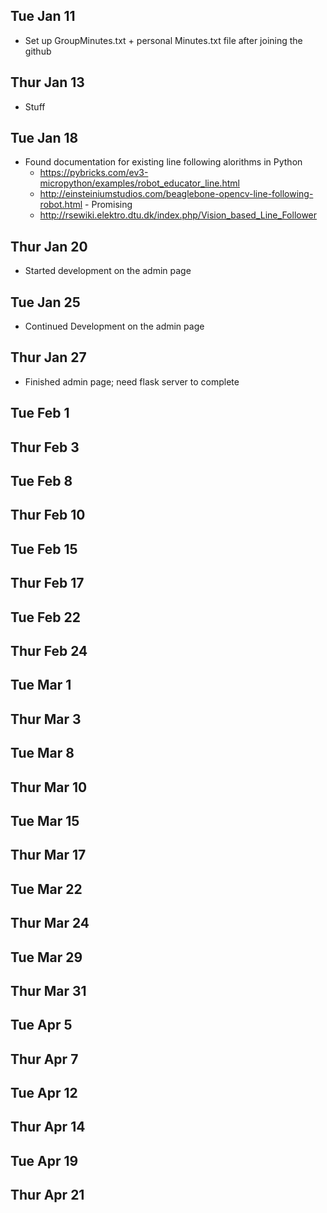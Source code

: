 ## Tue Jan 11
- Set up GroupMinutes.txt + personal Minutes.txt file after joining the github

## Thur Jan 13
- Stuff

## Tue Jan 18
- Found documentation for existing line following alorithms in Python <br>
  - https://pybricks.com/ev3-micropython/examples/robot_educator_line.html <br>
  - http://einsteiniumstudios.com/beaglebone-opencv-line-following-robot.html - Promising <br>
  - http://rsewiki.elektro.dtu.dk/index.php/Vision_based_Line_Follower

## Thur Jan 20
- Started development on the admin page


## Tue Jan 25  
- Continued Development on the admin page

## Thur Jan 27 
- Finished admin page; need flask server to complete 

## Tue Feb 1  


## Thur Feb 3 


## Tue Feb 8  


## Thur Feb 10 


## Tue Feb 15  


## Thur Feb 17 


## Tue Feb 22  


## Thur Feb 24 


## Tue Mar 1  


## Thur Mar 3 


## Tue Mar 8  


## Thur Mar 10 


## Tue Mar 15  


## Thur Mar 17 


## Tue Mar 22 


## Thur Mar 24 


## Tue Mar 29  


## Thur Mar 31 


## Tue Apr 5 


## Thur Apr 7  


## Tue Apr 12 


## Thur Apr 14  


## Tue Apr 19  


## Thur Apr 21 

